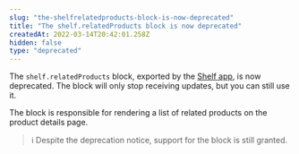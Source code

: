 ```yaml
---
slug: "the-shelfrelatedproducts-block-is-now-deprecated"
title: "The shelf.relatedProducts block is now deprecated"
createdAt: 2022-03-14T20:42:01.258Z
hidden: false
type: "deprecated"
---
```





The `shelf.relatedProducts` block, exported by the [Shelf app](https://developers.vtex.com/vtex-developer-docs/docs/vtex-shelf), is now deprecated. The block will only stop receiving updates, but you can still use it.

The block is responsible for rendering a list of related products on the product details page.

> ℹ️ Despite the deprecation notice, support for the block is still granted.
